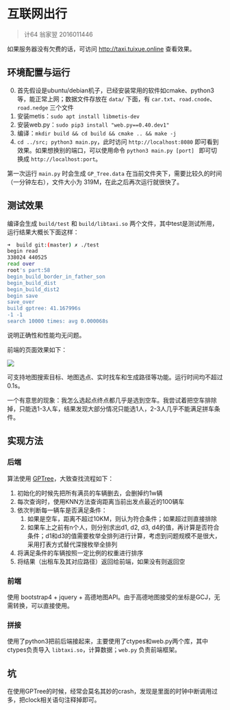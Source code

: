 # 互联网出行

> 计64 翁家翌 2016011446

如果服务器没有欠费的话，可访问 http://taxi.tuixue.online 查看效果。

## 环境配置与运行

0. 首先假设是ubuntu/debian机子，已经安装常用的软件如cmake、python3等，能正常上网；数据文件存放在 `data/` 下面，有 `car.txt`、`road.cnode`、`road.nedge` 三个文件
1. 安装metis：`sudo apt install libmetis-dev`
2. 安装web.py：`sudo pip3 install "web.py==0.40.dev1"`
3. 编译：`mkdir build && cd build && cmake .. && make -j`
4. `cd ../src; python3 main.py`，此时访问 `http://localhost:8080` 即可看到效果。如果想换别的端口，可以使用命令 `python3 main.py [port] ` 即可切换成 `http://localhost:port`。

第一次运行 `main.py` 时会生成 `GP_Tree.data` 在当前文件夹下，需要比较久的时间（一分钟左右），文件大小为 319M，在此之后再次运行就很快了。

## 测试效果

编译会生成 `build/test` 和 `build/libtaxi.so` 两个文件，其中test是测试所用，运行结果大概长下面这样：

```bash
➜  build git:(master) ✗ ./test
begin read
338024 440525
read over
root's part:58
begin_build_border_in_father_son
begin_build_dist
begin_build_dist2
begin save
save_over
build gptree: 41.167996s
-1 -1
search 10000 times: avg 0.000068s
```

说明正确性和性能均无问题。

前端的页面效果如下：

![](docs/fe.png)

可支持地图搜索目标、地图选点、实时找车和生成路径等功能。运行时间均不超过0.1s。

一个有意思的现象：我怎么选起点终点都几乎是选到空车。我尝试着把空车排除掉，只能选1-3人车，结果发现大部分情况只能选1人，2-3人几乎不能满足拼车条件。

## 实现方法

### 后端

算法使用 [GPTree](https://github.com/TsinghuaDatabaseGroup/GTree/)，大致查找流程如下：

1. 初始化的时候先把所有满员的车辆删去，会删掉约1w辆
2. 每次查询时，使用KNN方法查询距离当前出发点最近的100辆车
3. 依次判断每一辆车是否满足条件：
   1. 如果是空车，距离不超过10KM，则认为符合条件；如果超过则直接排除
   2. 如果车上之前有n个人，则分别求出d1, d2, d3, d4的值，再计算是否符合条件；d1和d3的值需要枚举全排列进行计算，考虑到问题规模不是很大，采用打表方式替代深搜枚举全排列
4. 将满足条件的车辆按照一定比例的权重进行排序
5. 将结果（出租车及其对应路径）返回给前端，如果没有则返回空

### 前端

使用 bootstrap4 + jquery + 高德地图API。由于高德地图接受的坐标是GCJ，无需转换，可以直接使用。

### 拼接

使用了python3把前后端接起来，主要使用了ctypes和web.py两个库，其中ctypes负责导入 `libtaxi.so`，计算数据；`web.py` 负责前端框架。

## 坑

在使用GPTree的时候，经常会莫名其妙的crash，发现是里面的时钟中断调用过多，把clock相关语句注释掉即可。

